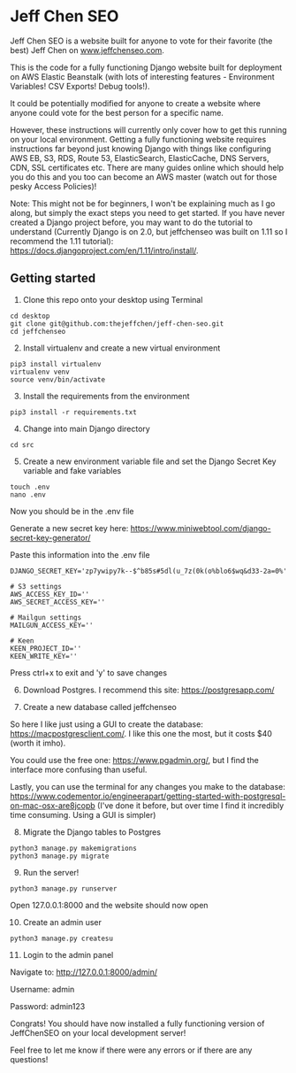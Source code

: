 # Jeff Chen SEO
Jeff Chen SEO is a website built for anyone to vote for their favorite (the best) Jeff Chen on www.jeffchenseo.com.

This is the code for a fully functioning Django website built for deployment on AWS Elastic Beanstalk (with lots of interesting features - Environment Variables! CSV Exports! Debug tools!).

It could be potentially modified for anyone to create a website where anyone could vote for the best person for a specific name.

However, these instructions will currently only cover how to get this running on your local environment. Getting a fully functioning website requires instructions far beyond just knowing Django with things like configuring AWS EB, S3, RDS, Route 53, ElasticSearch, ElasticCache, DNS Servers, CDN, SSL certificates etc. There are many guides online which should help you do this and you too can become an AWS master (watch out for those pesky Access Policies)!

Note: This might not be for beginners, I won't be explaining much as I go along, but simply the exact steps you need to get started. If you have never created a Django project before, you may want to do the tutorial to understand (Currently Django is on 2.0, but jeffchenseo was built on 1.11 so I recommend the 1.11 tutorial): https://docs.djangoproject.com/en/1.11/intro/install/.

## Getting started
1) Clone this repo onto your desktop using Terminal
```angular2html
cd desktop
git clone git@github.com:thejeffchen/jeff-chen-seo.git
cd jeffchenseo
```

2) Install virtualenv and create a new virtual environment
```angular2html
pip3 install virtualenv
virtualenv venv
source venv/bin/activate
```

3) Install the requirements from the environment
```angular2html
pip3 install -r requirements.txt
```

4) Change into main Django directory 

```
cd src
```

5) Create a new environment variable file and set the Django Secret Key variable and fake variables

```angular2html
touch .env
nano .env
```
Now you should be in the .env file

Generate a new secret key here: https://www.miniwebtool.com/django-secret-key-generator/

Paste this information into the .env file
```angular2html
DJANGO_SECRET_KEY='zp7ywipy7k--$^b85s#5dl(u_7z(0k(o%blo6$wq&d33-2a=0%'

# S3 settings
AWS_ACCESS_KEY_ID=''
AWS_SECRET_ACCESS_KEY=''

# Mailgun settings
MAILGUN_ACCESS_KEY=''

# Keen
KEEN_PROJECT_ID=''
KEEN_WRITE_KEY=''
```

Press ctrl+x to exit and 'y' to save changes

6) Download Postgres.
I recommend this site: https://postgresapp.com/

7) Create a new database called jeffchenseo

So here I like just using a GUI to create the database: https://macpostgresclient.com/. I like this one the most, but it costs $40 (worth it imho). 

You could use the free one: https://www.pgadmin.org/, but I find the interface more confusing than useful. 

Lastly, you can use the terminal for any changes you make to the database: https://www.codementor.io/engineerapart/getting-started-with-postgresql-on-mac-osx-are8jcopb (I've done it before, but over time I find it incredibly time consuming. Using a GUI is simpler)

8) Migrate the Django tables to Postgres
```angular2html
python3 manage.py makemigrations
python3 manage.py migrate
```

9) Run the server!
```angular2html
python3 manage.py runserver
```

Open 127.0.0.1:8000 and the website should now open

10) Create an admin user
```angular2html
python3 manage.py createsu
```

11) Login to the admin panel

Navigate to: http://127.0.0.1:8000/admin/

Username: admin

Password: admin123



Congrats! You should have now installed a fully functioning version of JeffChenSEO on your local development server!

Feel free to let me know if there were any errors or if there are any questions!